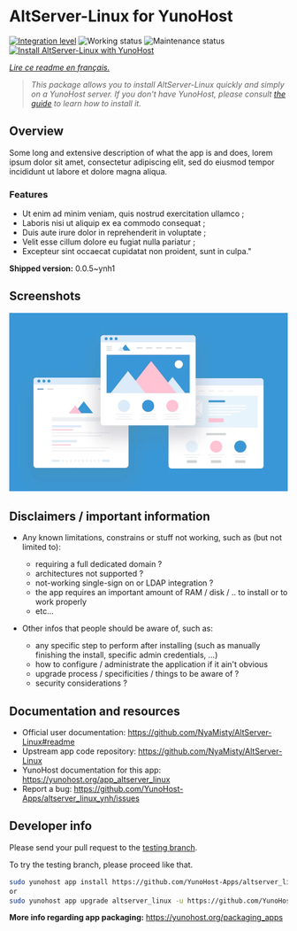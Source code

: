 <!--
N.B.: This README was automatically generated by https://github.com/YunoHost/apps/tree/master/tools/README-generator
It shall NOT be edited by hand.
-->

# AltServer-Linux for YunoHost

[![Integration level](https://dash.yunohost.org/integration/altserver_linux.svg)](https://dash.yunohost.org/appci/app/altserver_linux) ![Working status](https://ci-apps.yunohost.org/ci/badges/altserver_linux.status.svg) ![Maintenance status](https://ci-apps.yunohost.org/ci/badges/altserver_linux.maintain.svg)
[![Install AltServer-Linux with YunoHost](https://install-app.yunohost.org/install-with-yunohost.svg)](https://install-app.yunohost.org/?app=altserver_linux)

*[Lire ce readme en français.](./README_fr.md)*

> *This package allows you to install AltServer-Linux quickly and simply on a YunoHost server.
If you don't have YunoHost, please consult [the guide](https://yunohost.org/#/install) to learn how to install it.*

## Overview

Some long and extensive description of what the app is and does, lorem ipsum dolor sit amet, consectetur adipiscing elit, sed do eiusmod tempor incididunt ut labore et dolore magna aliqua.

### Features

- Ut enim ad minim veniam, quis nostrud exercitation ullamco ;
- Laboris nisi ut aliquip ex ea commodo consequat ;
- Duis aute irure dolor in reprehenderit in voluptate ;
- Velit esse cillum dolore eu fugiat nulla pariatur ;
- Excepteur sint occaecat cupidatat non proident, sunt in culpa."


**Shipped version:** 0.0.5~ynh1

## Screenshots

![Screenshot of AltServer-Linux](./doc/screenshots/example.jpg)

## Disclaimers / important information

* Any known limitations, constrains or stuff not working, such as (but not limited to):
    * requiring a full dedicated domain ?
    * architectures not supported ?
    * not-working single-sign on or LDAP integration ?
    * the app requires an important amount of RAM / disk / .. to install or to work properly
    * etc...

* Other infos that people should be aware of, such as:
    * any specific step to perform after installing (such as manually finishing the install, specific admin credentials, ...)
    * how to configure / administrate the application if it ain't obvious
    * upgrade process / specificities / things to be aware of ?
    * security considerations ?

## Documentation and resources

* Official user documentation: <https://github.com/NyaMisty/AltServer-Linux#readme>
* Upstream app code repository: <https://github.com/NyaMisty/AltServer-Linux>
* YunoHost documentation for this app: <https://yunohost.org/app_altserver_linux>
* Report a bug: <https://github.com/YunoHost-Apps/altserver_linux_ynh/issues>

## Developer info

Please send your pull request to the [testing branch](https://github.com/YunoHost-Apps/altserver_linux_ynh/tree/testing).

To try the testing branch, please proceed like that.

``` bash
sudo yunohost app install https://github.com/YunoHost-Apps/altserver_linux_ynh/tree/testing --debug
or
sudo yunohost app upgrade altserver_linux -u https://github.com/YunoHost-Apps/altserver_linux_ynh/tree/testing --debug
```

**More info regarding app packaging:** <https://yunohost.org/packaging_apps>
